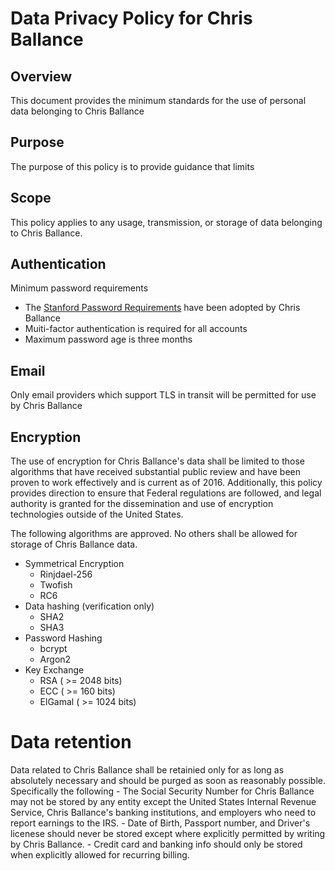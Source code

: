 # Data Privacy Policy for Chris Ballance

## Overview
This document provides the minimum standards for the use of personal data belonging to Chris Ballance

## Purpose
The purpose of this policy is to provide guidance that limits 

## Scope
This policy applies to any usage, transmission, or storage of data belonging to Chris Ballance.

## Authentication

Minimum password requirements 
  - The [Stanford Password Requirements](https://uit.stanford.edu/service/accounts/passwords/quickguide) have been adopted by Chris Ballance 
  - Muiti-factor authentication is required for all accounts
  - Maximum password age is three months

## Email
Only email providers which support TLS in transit will be permitted for use by Chris Ballance

## Encryption
The use of encryption for Chris Ballance's data shall be limited to those algorithms that have received substantial public review and have been proven to work effectively and is current as of 2016. Additionally, this policy provides direction to ensure that Federal regulations are followed, and legal authority is granted for the dissemination and use of encryption technologies outside of the United States.

The following algorithms are approved.  No others shall be allowed for storage of Chris Ballance data.  
 - Symmetrical Encryption
     - Rinjdael-256
     - Twofish
     - RC6
 - Data hashing (verification only)
     - SHA2
     - SHA3
 - Password Hashing
     - bcrypt
     - Argon2
 - Key Exchange
     -  RSA ( >= 2048 bits)
     -  ECC ( >= 160 bits)
     -  ElGamal ( >= 1024 bits)

# Data retention
Data related to Chris Ballance shall be retainied only for as long as absolutely necessary and should be purged as soon as reasonably possible.  Specifically the following
    - The Social Security Number for Chris Ballance may not be stored by any entity except the United States Internal Revenue Service, Chris Ballance's banking institutions, and employers who need to report earnings to the IRS.
    - Date of Birth, Passport number, and Driver's licenese should never be stored except where explicitly permitted by writing by Chris Ballance.
    - Credit card and banking info should only be stored when explicitly allowed for recurring billing.
    
